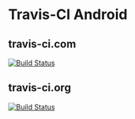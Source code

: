 Travis-CI Android
===========

## travis-ci.com

[![Build Status](https://www.travis-ci.com/eby8zevin/TravisCI-Android.svg?branch=master)](https://www.travis-ci.com/eby8zevin/TravisCI-Android)



## travis-ci.org

[![Build Status](https://travis-ci.org/eby8zevin/TravisCI-Android.svg?branch=master)](https://travis-ci.org/eby8zevin/TravisCI-Android)
